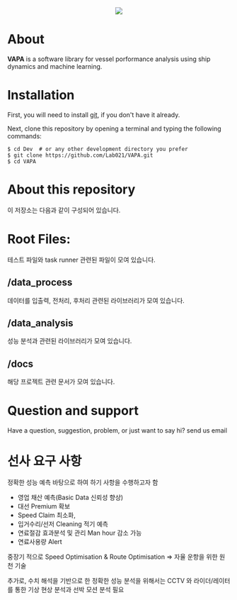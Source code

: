 <div align="center"><img src="http://218.39.195.11:10000/VAPA/logo.png"></div>   

# About
**VAPA** is a software library for vessel porformance analysis using ship 
dynamics and machine learning. 

# Installation
First, you will need to install [git](https://git-scm.com/), if you don't have it already.

Next, clone this repository by opening a terminal and typing the following commands:

    $ cd Dev  # or any other development directory you prefer
    $ git clone https://github.com/Lab021/VAPA.git
    $ cd VAPA

# About this repository
이 저장소는 다음과 같이 구성되어 있습니다.
# Root Files:
테스트 파일와 task runner 관련된 파일이 모여 있습니다.
## /data_process
데이터를 입출력, 전처리, 후처리 관련된 라이브러리가 모여 있습니다. 
## /data_analysis
성능 분석과 관련된 라이브러리가 모여 있습니다.
## /docs
해당 프로젝트 관련 문서가 모여 있습니다.
 

# Question and support
Have a question, suggestion, problem, or just want to say hi? send us email 

# 선사 요구 사항
정확한 성능 예측 바탕으로 하여 하기 사항을 수행하고자 함
- 영업 채산 예측(Basic Data 신뢰성 향상)
- 대선 Premium 확보
- Speed Claim 최소화,
- 입거수리/선저 Cleaning 적기 예측
- 연료절감 효과분석 및 관리 Man hour 감소 가능
- 연료사용량 Alert

중장기 적으로 Speed Optimisation & Route Optimisation => 자율 운항을 위한 원천 기술

추가로, 수치 해석을 기반으로 한 정확한 성능 분석을 위해서는 CCTV 와 라이더/레이터를 통한 기상 현상 분석과 선박 모션 분석 필요